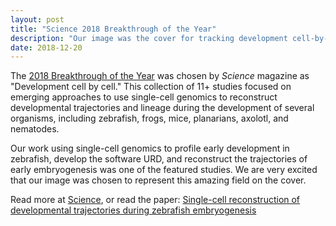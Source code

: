 ```yaml
---
layout: post
title: "Science 2018 Breakthrough of the Year"
description: "Our image was the cover for tracking development cell-by-cell!"
date: 2018-12-20
---
```


The [2018 Breakthrough of the Year](https://vis.sciencemag.org/breakthrough2018/) was chosen by *Science* magazine as "Development cell by cell." This collection of 11+ studies focused on emerging approaches to use single-cell genomics to reconstruct developmental trajectories and lineage during the development of several organisms, including zebrafish, frogs, mice, planarians, axolotl, and nematodes. 

Our work using single-cell genomics to profile early development in zebrafish, develop the software URD, and reconstruct the trajectories of early embryogenesis was one of the featured studies. We are very excited that our image was chosen to represent this amazing field on the cover. 

Read more at [Science](https://vis.sciencemag.org/breakthrough2018/), or read the paper: [Single-cell reconstruction of developmental trajectories during zebrafish embryogenesis](https://www.ncbi.nlm.nih.gov/pubmed/29700225)

